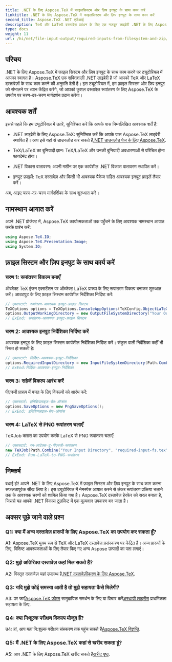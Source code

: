 ```yaml
---
title: .NET के लिए Aspose.TeX में फाइलसिस्टम और ज़िप इनपुट के साथ काम करें
linktitle: .NET के लिए Aspose.TeX में फाइलसिस्टम और ज़िप इनपुट के साथ काम करें
second_title: Aspose.TeX .NET एपीआई
description: TeX और LaTeX दस्तावेज़ प्रबंधन के लिए एक मजबूत लाइब्रेरी .NET के लिए Aspose.TeX का अन्वेषण करें। फ़ाइल सिस्टम और ज़िप इनपुट के साथ फ़ाइलों को कुशलतापूर्वक परिवर्तित करें।
type: docs
weight: 11
url: /hi/net/file-input-output/required-inputs-from-filesystem-and-zip/
---
```

## परिचय

.NET के लिए Aspose.TeX में फ़ाइल सिस्टम और ज़िप इनपुट के साथ काम करने पर ट्यूटोरियल में आपका स्वागत है। Aspose.TeX एक शक्तिशाली .NET लाइब्रेरी है जो आपको TeX और LaTeX दस्तावेज़ों के साथ काम करने की अनुमति देती है। इस ट्यूटोरियल में, हम फ़ाइल सिस्टम और ज़िप इनपुट को संभालने पर ध्यान केंद्रित करेंगे, जो आपको कुशल दस्तावेज़ रूपांतरण के लिए Aspose.TeX के उपयोग पर चरण-दर-चरण मार्गदर्शन प्रदान करेगा।

## आवश्यक शर्तें

इससे पहले कि हम ट्यूटोरियल में उतरें, सुनिश्चित करें कि आपके पास निम्नलिखित आवश्यक शर्तें हैं:

-  .NET लाइब्रेरी के लिए Aspose.TeX: सुनिश्चित करें कि आपके पास Aspose.TeX लाइब्रेरी स्थापित है। आप इसे यहां से डाउनलोड कर सकते हैं[.NET डाउनलोड पेज के लिए Aspose.TeX](https://releases.aspose.com/tex/net/).

- TeX/LaTeX का बुनियादी ज्ञान: TeX/LaTeX और उनकी बुनियादी अवधारणाओं से परिचित होना फायदेमंद होगा।

- .NET विकास वातावरण: अपनी मशीन पर एक कार्यशील .NET विकास वातावरण स्थापित करें।

- इनपुट फ़ाइलें: TeX दस्तावेज़ और किसी भी आवश्यक पैकेज सहित आवश्यक इनपुट फ़ाइलें तैयार करें।

अब, आइए चरण-दर-चरण मार्गदर्शिका के साथ शुरुआत करें।

## नामस्थान आयात करें

अपने .NET प्रोजेक्ट में, Aspose.TeX कार्यात्मकताओं तक पहुँचने के लिए आवश्यक नामस्थान आयात करके प्रारंभ करें:

```csharp
using Aspose.TeX.IO;
using Aspose.TeX.Presentation.Image;
using System.IO;
```

## फ़ाइल सिस्टम और ज़िप इनपुट के साथ कार्य करें

### चरण 1: रूपांतरण विकल्प बनाएँ

ऑब्जेक्ट TeX इंजन एक्सटेंशन पर ऑब्जेक्ट LaTeX प्रारूप के लिए रूपांतरण विकल्प बनाकर शुरुआत करें। आउटपुट के लिए फ़ाइल सिस्टम कार्यशील निर्देशिका निर्दिष्ट करें:

```csharp
// एक्सस्टार्ट: रूपांतरण-आवश्यक इनपुट-फ़ाइल सिस्टम
TeXOptions options = TeXOptions.ConsoleAppOptions(TeXConfig.ObjectLaTeX);
options.OutputWorkingDirectory = new OutputFileSystemDirectory("Your Output Directory");
// ExEnd: रूपांतरण-आवश्यक इनपुट-फ़ाइल सिस्टम
```

### चरण 2: आवश्यक इनपुट निर्देशिका निर्दिष्ट करें

आवश्यक इनपुट के लिए फ़ाइल सिस्टम कार्यशील निर्देशिका निर्दिष्ट करें। संकुल वाली निर्देशिका कहीं भी स्थित हो सकती है:

```csharp
// एक्सस्टार्ट: निर्दिष्ट-आवश्यक-इनपुट-निर्देशिका
options.RequiredInputDirectory = new InputFileSystemDirectory(Path.Combine("Your Input Directory", "packages"));
// ExEnd:निर्दिष्ट-आवश्यक-इनपुट-निर्देशिका
```

### चरण 3: सहेजें विकल्प आरंभ करें

पीएनजी प्रारूप में बचत के लिए विकल्पों को आरंभ करें:

```csharp
// एक्सस्टार्ट: इनिशियलाइज़-सेव-ऑप्शंस
options.SaveOptions = new PngSaveOptions();
// ExEnd: इनिशियलाइज़-सेव-ऑप्शंस
```

### चरण 4: LaTeX से PNG रूपांतरण चलाएँ

TeXJob क्लास का उपयोग करके LaTeX से PNG रूपांतरण चलाएँ:

```csharp
// एक्सस्टार्ट: रन-लाटेक्स-टू-पीएनजी-रूपांतरण
new TeXJob(Path.Combine("Your Input Directory", "required-input-fs.tex"), new ImageDevice(), options).Run();
// ExEnd: Run-LaTeX-to-PNG-रूपांतरण
```

## निष्कर्ष

बधाई हो! आपने .NET के लिए Aspose.TeX में फ़ाइल सिस्टम और ज़िप इनपुट के साथ काम करना सफलतापूर्वक सीख लिया है। इस ट्यूटोरियल में नेमस्पेस आयात करने से लेकर रूपांतरण प्रक्रिया चलाने तक के आवश्यक चरणों को शामिल किया गया है। Aspose.TeX दस्तावेज़ हेरफेर को सरल बनाता है, जिससे यह आपके .NET विकास टूलकिट में एक मूल्यवान उपकरण बन जाता है।

## अक्सर पूछे जाने वाले प्रश्न

### Q1: क्या मैं अन्य दस्तावेज़ प्रारूपों के लिए Aspose.TeX का उपयोग कर सकता हूँ?

A1: Aspose.TeX मुख्य रूप से TeX और LaTeX दस्तावेज़ प्रसंस्करण पर केंद्रित है। अन्य प्रारूपों के लिए, विशिष्ट आवश्यकताओं के लिए तैयार किए गए अन्य Aspose उत्पादों का पता लगाएं।

### Q2: मुझे अतिरिक्त दस्तावेज़ कहां मिल सकते हैं?

 A2: विस्तृत दस्तावेज़ यहां उपलब्ध है[.NET दस्तावेज़ीकरण के लिए Aspose.TeX](https://reference.aspose.com/tex/net/).

### Q3: यदि मुझे कोई समस्या आती है तो मुझे सहायता कैसे मिलेगी?

 A3: पर जाएँ[Aspose.TeX फोरम](https://forum.aspose.com/c/tex/47) सामुदायिक समर्थन के लिए या विचार करें[अस्थायी लाइसेंस](https://purchase.aspose.com/temporary-license/) प्राथमिकता सहायता के लिए.

### Q4: क्या निःशुल्क परीक्षण विकल्प मौजूद हैं?

 उ4: हां, आप यहां नि:शुल्क परीक्षण संस्करण तक पहुंच सकते हैं[Aspose.TeX विज्ञप्ति](https://releases.aspose.com/).

### Q5: मैं .NET के लिए Aspose.TeX कहां से खरीद सकता हूं?

A5: आप .NET के लिए Aspose.TeX खरीद सकते हैं[खरीद पृष्ठ](https://purchase.aspose.com/buy).